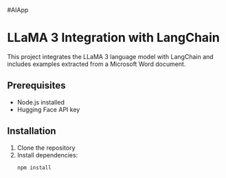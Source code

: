 #AIApp
# LLaMA 3 Integration with LangChain

This project integrates the LLaMA 3 language model with LangChain and includes examples extracted from a Microsoft Word document.

## Prerequisites

- Node.js installed
- Hugging Face API key

## Installation

1. Clone the repository
2. Install dependencies:
   ```bash
   npm install
